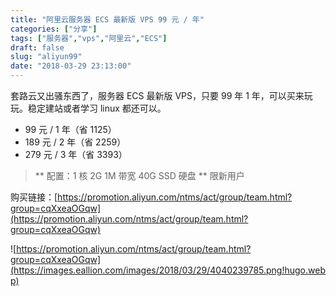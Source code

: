 ```yaml
---
title: "阿里云服务器 ECS 最新版 VPS 99 元 / 年"
categories: ["分享"]
tags: ["服务器","vps","阿里云","ECS"]
draft: false
slug: "aliyun99"
date: "2018-03-29 23:13:00"
---
```


套路云又出骚东西了，服务器 ECS 最新版 VPS，只要 99 年 1 年，可以买来玩玩。稳定建站或者学习 linux 都还可以。

 - 99 元 / 1 年（省 1125）
 - 189 元 / 2 年（省 2259）
 - 279 元 / 3 年（省 3393）

> ** 配置：1 核 2G 1M 带宽 40G SSD 硬盘 ** 限新用户

购买链接：[https://promotion.aliyun.com/ntms/act/group/team.html?group=cqXxeaOGqw](https://promotion.aliyun.com/ntms/act/group/team.html?group=cqXxeaOGqw)

![https://promotion.aliyun.com/ntms/act/group/team.html?group=cqXxeaOGqw](https://images.eallion.com/images/2018/03/29/4040239785.png!hugo.webp)


